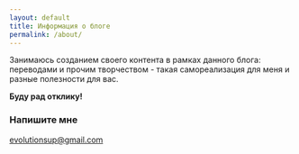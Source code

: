 ```yaml
---
layout: default
title: Информация о блоге
permalink: /about/
---
```


Занимаюсь созданием своего контента в рамках данного блога: переводами и прочим творчеством - такая самореализация для меня и разные полезности для вас.

**Буду рад отклику!**


### Напишите мне

[evolutionsup@gmail.com](mailto:evolutionsup@gmail.com)
